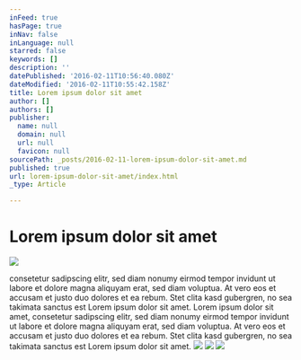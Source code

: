 ```yaml
---
inFeed: true
hasPage: true
inNav: false
inLanguage: null
starred: false
keywords: []
description: ''
datePublished: '2016-02-11T10:56:40.080Z'
dateModified: '2016-02-11T10:55:42.158Z'
title: Lorem ipsum dolor sit amet
author: []
authors: []
publisher:
  name: null
  domain: null
  url: null
  favicon: null
sourcePath: _posts/2016-02-11-lorem-ipsum-dolor-sit-amet.md
published: true
url: lorem-ipsum-dolor-sit-amet/index.html
_type: Article

---
```

# Lorem ipsum dolor sit amet
![](https://the-grid-user-content.s3-us-west-2.amazonaws.com/c147b95e-9d10-47b4-ae58-03559ecc6b82.jpg)

consetetur sadipscing elitr, sed diam nonumy eirmod tempor invidunt ut labore et dolore magna aliquyam erat, sed diam voluptua. At vero eos et accusam et justo duo dolores et ea rebum. Stet clita kasd gubergren, no sea takimata sanctus est Lorem ipsum dolor sit amet. Lorem ipsum dolor sit amet, consetetur sadipscing elitr, sed diam nonumy eirmod tempor invidunt ut labore et dolore magna aliquyam erat, sed diam voluptua. At vero eos et accusam et justo duo dolores et ea rebum. Stet clita kasd gubergren, no sea takimata sanctus est Lorem ipsum dolor sit amet.
![](https://the-grid-user-content.s3-us-west-2.amazonaws.com/78c6cb2d-b576-481f-9e3c-6fa6e5eb08d5.jpg)
![](https://the-grid-user-content.s3-us-west-2.amazonaws.com/ddc8bea8-ae59-468f-81f3-64bb1c65997d.jpg)
![](https://the-grid-user-content.s3-us-west-2.amazonaws.com/e438ae8a-5aad-4612-b63d-0eebe74173d4.jpg)